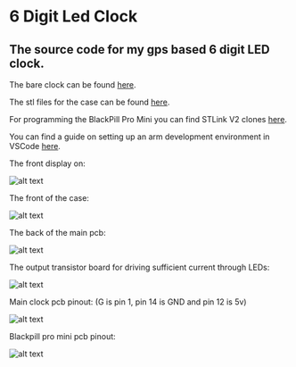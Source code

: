 # 6 Digit Led Clock

## The source code for my gps based 6 digit LED clock.

The bare clock can be found [here](https://www.banggood.com/DIY-6-Digit-LED-Large-Screen-Two-Color-Digital-Tube-Desktop-Clock-Kit-Touch-Control-p-1150507.html).

The stl files for the case can be found [here](https://www.thingiverse.com/thing:3839005).

For programming the BlackPill Pro Mini you can find STLink V2 clones [here](https://www.ebay.com/sch/i.html?_from=R40&_nkw=stlink+v2&_sacat=0&rt=nc&LH_BIN=1).

You can find a guide on setting up an arm development environment in VSCode [here](http://hbfsrobotics.com/blog/configuring-vs-code-arm-development-stm32cubemx).



The front display on:

![alt text](https://cdn.thingiverse.com/assets/31/30/11/b6/3e/featured_preview_IMG_20190829_154324.png "Display 1")

The front of the case:

![alt text](https://cdn.thingiverse.com/assets/12/04/bc/7e/b0/featured_preview_IMG_20190829_164002.png "Front 1")

The back of the main pcb:

![alt text](https://cdn.thingiverse.com/assets/99/3c/21/44/87/featured_preview_IMG_20190829_164015.png "Back 1")

The output transistor board for driving sufficient current through LEDs:

![alt text](https://cdn.thingiverse.com/assets/4a/27/68/29/3c/featured_preview_IMG_20190829_103334.png "Driver Board")

Main clock pcb pinout: (G is pin 1, pin 14 is GND and pin 12 is 5v)

![alt text](https://cdn.thingiverse.com/assets/97/6c/4f/d3/ae/featured_preview_IMG_20190831_225606.png "Main Board")

Blackpill pro mini pcb pinout:

![alt text](https://cdn.thingiverse.com/assets/eb/f7/02/e7/e6/featured_preview_IMG_20190831_225614.png "Blackpill board")
